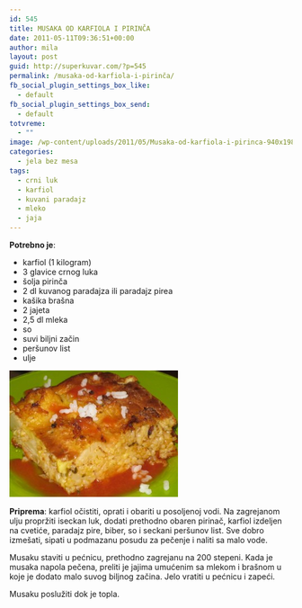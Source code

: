 ```yaml
---
id: 545
title: MUSAKA OD KARFIOLA I PIRINČA
date: 2011-05-11T09:36:51+00:00
author: mila
layout: post
guid: http://superkuvar.com/?p=545
permalink: /musaka-od-karfiola-i-pirinča/
fb_social_plugin_settings_box_like:
  - default
fb_social_plugin_settings_box_send:
  - default
totvreme:
  - ""
image: /wp-content/uploads/2011/05/Musaka-od-karfiola-i-pirinca-940x198.jpg
categories:
  - jela bez mesa
tags:
  - crni luk
  - karfiol
  - kuvani paradajz
  - mleko
  - jaja
---
```

**Potrebno je**:

  * karfiol (1 kilogram)
  * 3 glavice crnog luka
  * šolja pirinča
  * 2 dl kuvanog paradajza ili paradajz pirea
  * kašika brašna
  * 2 jajeta
  * 2,5 dl mleka
  * so
  * suvi biljni začin
  * peršunov list
  * ulje

<img class="alignnone size-medium wp-image-4729" title="Musaka od karfiola i pirinca" src="/wp-content/uploads/2011/05/Musaka-od-karfiola-i-pirinca-300x225.jpg" alt="" width="300" height="225" /> 

**Priprema**: karfiol očistiti, oprati i obariti u posoljenoj vodi. Na zagrejanom ulju propržiti iseckan luk, dodati prethodno obaren pirinač, karfiol izdeljen na cvetiće, paradajz pire, biber, so i seckani peršunov list. Sve dobro izmešati, sipati u podmazanu posudu za pečenje i naliti sa malo vode.

Musaku staviti u pećnicu, prethodno zagrejanu na 200 stepeni. Kada je musaka napola pečena, preliti je jajima umućenim sa mlekom i brašnom u koje je dodato malo suvog biljnog začina. Jelo vratiti u pećnicu i zapeći.

Musaku poslužiti dok je topla.